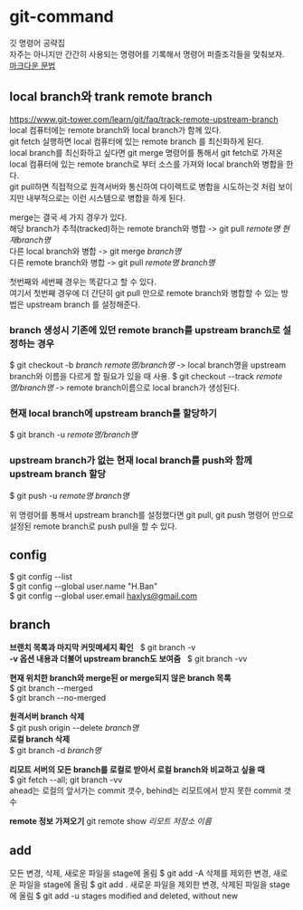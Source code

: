 # git-command
깃 명령어 공략집  
자주는 아니지만 간간히 사용되는 명령어를 기록해서 명령어 퍼즐조각들을 맞춰보자.  
[마크다운 문법](https://gist.github.com/ihoneymon/652be052a0727ad59601)  

## local branch와 trank remote branch
https://www.git-tower.com/learn/git/faq/track-remote-upstream-branch  
local 컴퓨터에는 remote branch와 local branch가 함께 있다.  
git fetch 실행하면 local 컴퓨터에 있는 remote branch 를 최신화하게 된다.  
local branch를 최신화하고 싶다면 git merge 명령어를 통해서 git fetch로 가져온 local 컴퓨터에 있는 remote branch로 부터 소스를 가져와 local branch와 병합을 한다.  
git pull하면 직접적으로 원격서버와 통신하여 다이렉트로 병합을 시도하는것 처럼 보이지만 내부적으로는 이런 시스템으로 병합을 하게 된다.  

merge는 결국 세 가지 경우가 있다.  
해당 branch가 추적(tracked)하는 remote branch와 병합 -> git pull *remote명 현재branch명*  
다른 local branch와 병합 -> git merge *branch명*  
다른 remote branch와 병합 -> git pull *remote명 branch명*  

첫번째와 세번째 경우는 똑같다고 할 수 있다.  
여기서 첫번째 경우에 더 간단히 git pull 만으로 remote branch와 병합할 수 있는 방법은 upstream branch 를 설정해준다.  

### branch 생성시 기존에 있던 remote branch를 upstream branch로 설정하는 경우
$ git checkout -b *branch remote명/branch명* -> local branch명을 upstream branch와 이름을 다르게 할 필요가 있을 때 사용.
$ git checkout --track *remote명/branch명* -> remote branch이름으로 local branch가 생성된다.
### 현재 local branch에 upstream branch를 할당하기
$ git branch -u *remote명/branch명*  
### upstream branch가 없는 현재 local branch를 push와 함께 upstream branch 할당
$ git push -u *remote명 branch명*  

위 명령어를 통해서 upstream branch를 설정했다면 git pull, git push 명령어 만으로 설정된 remote branch로 push pull을 할 수 있다.

## config
$ git config --list  
$ git config --global user.name "H.Ban"  
$ git config --global user.email haxlys@gmail.com

## branch
**브랜치 목록과 마지막 커밋메세지 확인**  
$ git branch -v  
**-v 옵션 내용과 더불어 upstream branch도 보여줌**  
$ git branch -vv  

**현재 위치한 branch와 merge된 or merge되지 않은 branch 목록**  
$ git branch --merged  
$ git branch --no-merged

**원격서버 branch 삭제**  
$ git push origin --delete *branch명*    
**로컬 branch 삭제**  
$ git branch -d *branch명*  

**리모트 서버의 모든 branch를 로컬로 받아서 로컬 branch와 비교하고 싶을 때**  
$ git fetch --all; git branch -vv  
ahead는 로컬의 앞서가는 commit 갯수, behind는 리모트에서 받지 못한 commit 갯수  

**remote 정보 가져오기**
git remote show *리모트 저장소 이름*

## add
모든 변경, 삭제, 새로운 파일을 stage에 올림
$ git add -A
삭제를 제외한 변경, 새로운 파일을 stage에 올림
$ git add . 
새로운 파일을 제외한 변경, 삭제된 파일을 stage에 올림
$ git add -u stages modified and deleted, without new
